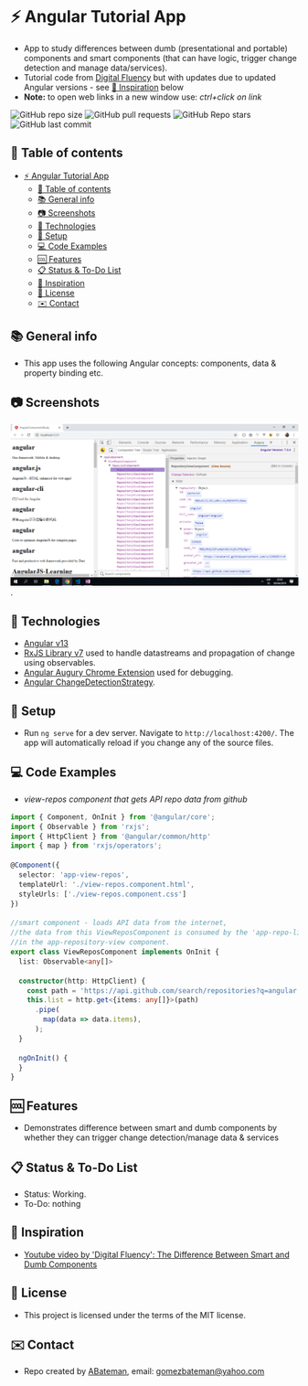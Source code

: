 # :zap: Angular Tutorial App

* App to study differences between dumb (presentational and portable) components and smart components (that can have logic, trigger change detection and manage data/services).
* Tutorial code from [Digital Fluency](https://www.youtube.com/channel/UCYFd7Qy93YP7gPERnxP545A) but with updates due to updated Angular versions - see [:clap: Inspiration](#clap-inspiration) below
* **Note:** to open web links in a new window use: _ctrl+click on link_

![GitHub repo size](https://img.shields.io/github/repo-size/AndrewJBateman/angular-components-study?style=plastic)
![GitHub pull requests](https://img.shields.io/github/issues-pr/AndrewJBateman/angular-components-study?style=plastic)
![GitHub Repo stars](https://img.shields.io/github/stars/AndrewJBateman/angular-components-study?style=plastic)
![GitHub last commit](https://img.shields.io/github/last-commit/AndrewJBateman/angular-components-study?style=plastic)

## :page_facing_up: Table of contents

* [:zap: Angular Tutorial App](#zap-angular-tutorial-app)
  * [:page_facing_up: Table of contents](#page_facing_up-table-of-contents)
  * [:books: General info](#books-general-info)
  * [:camera: Screenshots](#camera-screenshots)
  * [:signal_strength: Technologies](#signal_strength-technologies)
  * [:floppy_disk: Setup](#floppy_disk-setup)
  * [:computer: Code Examples](#computer-code-examples)
  * [:cool: Features](#cool-features)
  * [:clipboard: Status & To-Do List](#clipboard-status--to-do-list)
  * [:clap: Inspiration](#clap-inspiration)
  * [:file_folder: License](#file_folder-license)
  * [:envelope: Contact](#envelope-contact)

## :books: General info

* This app uses the following Angular concepts: components, data & property binding etc.

## :camera: Screenshots

![Example screenshot](./img/list-angular-repos.png).

## :signal_strength: Technologies

* [Angular v13](https://angular.io/)
* [RxJS Library v7](https://angular.io/guide/rx-library) used to handle datastreams and propagation of change using observables.
* [Angular Augury Chrome Extension](https://chrome.google.com/webstore/detail/augury/elgalmkoelokbchhkhacckoklkejnhcd) used for debugging.
* [Angular ChangeDetectionStrategy](https://angular.io/api/core/ChangeDetectionStrategy).

## :floppy_disk: Setup

* Run `ng serve` for a dev server. Navigate to `http://localhost:4200/`. The app will automatically reload if you change any of the source files.

## :computer: Code Examples

* _view-repos component that gets API repo data from github_

```typescript
import { Component, OnInit } from '@angular/core';
import { Observable } from 'rxjs';
import { HttpClient } from '@angular/common/http'
import { map } from 'rxjs/operators';

@Component({
  selector: 'app-view-repos',
  templateUrl: './view-repos.component.html',
  styleUrls: ['./view-repos.component.css']
})

//smart component - loads API data from the internet,
//the data from this ViewReposComponent is consumed by the 'app-repo-list'
//in the app-repository-view component.
export class ViewReposComponent implements OnInit {
  list: Observable<any[]>

  constructor(http: HttpClient) {
    const path = 'https://api.github.com/search/repositories?q=angular';
    this.list = http.get<{items: any[]}>(path)
      .pipe(
        map(data => data.items),
      );
  }

  ngOnInit() {
  }
}
```

## :cool: Features

* Demonstrates difference between smart and dumb components by whether they can trigger change detection/manage data & services

## :clipboard: Status & To-Do List

* Status: Working.
* To-Do: nothing

## :clap: Inspiration

* [Youtube video by 'Digital Fluency': The Difference Between Smart and Dumb Components](https://www.youtube.com/watch?v=r9vhfsnOb9o)

## :file_folder: License

* This project is licensed under the terms of the MIT license.

## :envelope: Contact

* Repo created by [ABateman](https://github.com/AndrewJBateman), email: gomezbateman@yahoo.com
